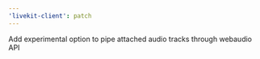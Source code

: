 ```yaml
---
'livekit-client': patch
---
```


Add experimental option to pipe attached audio tracks through webaudio API
